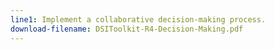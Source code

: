 ```yaml
---
line1: Implement a collaborative decision-making process.
download-filename: DSIToolkit-R4-Decision-Making.pdf
---
```

